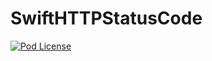 # SwiftHTTPStatusCode
[![Pod License](http://img.shields.io/cocoapods/l/HTTPStatusCodes.svg)](http://opensource.org/licenses/MIT)
<!-- [![Pod Version](http://img.shields.io/cocoapods/v/HTTPStatusCodes.svg)](http://cocoadocs.org/docsets/HTTPStatusCodes/) -->

